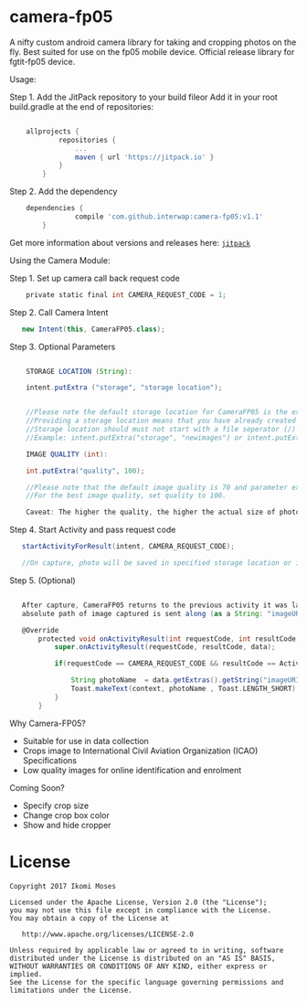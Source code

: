 # camera-fp05
A nifty custom android camera library for taking and cropping photos on the fly. Best suited for use on the fp05 mobile device.
Official release library for fgtit-fp05 device.

Usage:

Step 1. Add the JitPack repository to your build fileor
Add it in your root build.gradle at the end of repositories:

```gradle

    allprojects {
    		repositories {
    			...
    			maven { url 'https://jitpack.io' }
    		}
    	}

 ```

Step 2. Add the dependency
```gradle
    dependencies {
    	        compile 'com.github.interwap:camera-fp05:v1.1'
    	}
 ```

Get more information about versions and releases here: [`jitpack`](https://jitpack.io/#interwap/camera-fp05/v1.1)

Using the Camera Module:

Step 1. Set up camera call back request code

```gradle
    private static final int CAMERA_REQUEST_CODE = 1;
 ```

Step 2. Call Camera Intent

```gradle
   new Intent(this, CameraFP05.class);
 ```

 Step 3. Optional Parameters

 ```gradle

     STORAGE LOCATION (String):

     intent.putExtra ("storage", "storage location");


     //Please note the default storage location for CameraFP05 is the external storage.
     //Providing a storage location means that you have already created a folder or folders in your sd card else it will save to the root folder of the sd card as default
     //Storage location should must not start with a file seperator (/)
     //Example: intent.putExtra("storage", "newimages") or intent.putExtra("storage", "newimages/today");

     IMAGE QUALITY (int):

     int.putExtra("quality", 100);

     //Please note that the default image quality is 70 and parameter expects integer
     //For the best image quality, set quality to 100.

     Caveat: The higher the quality, the higher the actual size of photo on device. Although image produced have been optimized.

  ```

 Step 4. Start Activity and pass request code
 ```gradle
    startActivityForResult(intent, CAMERA_REQUEST_CODE);

    //On capture, photo will be saved in specified storage location or in the root of your external storage if non was specified

  ```

 Step 5. (Optional)
  ```gradle

     After capture, CameraFP05 returns to the previous activity it was launched from. Optionally,
     absolute path of image captured is sent along (as a String: "imageURI" and can be retrieved by calling the override method:

     @Override
         protected void onActivityResult(int requestCode, int resultCode, Intent data) {
             super.onActivityResult(requestCode, resultCode, data);

             if(requestCode == CAMERA_REQUEST_CODE && resultCode == Activity.RESULT_OK){

                 String photoName  = data.getExtras().getString("imageURI");
                 Toast.makeText(context, photoName , Toast.LENGTH_SHORT).show();
             }
         }

   ```

  Why Camera-FP05?
  - Suitable for use in data collection
  - Crops image to International Civil Aviation Organization (ICAO) Specifications
  - Low quality images for online identification and enrolment

  Coming Soon?
  - Specify crop size
  - Change crop box color
  - Show and hide cropper

License
=======

    Copyright 2017 Ikomi Moses

    Licensed under the Apache License, Version 2.0 (the "License");
    you may not use this file except in compliance with the License.
    You may obtain a copy of the License at

       http://www.apache.org/licenses/LICENSE-2.0

    Unless required by applicable law or agreed to in writing, software
    distributed under the License is distributed on an "AS IS" BASIS,
    WITHOUT WARRANTIES OR CONDITIONS OF ANY KIND, either express or implied.
    See the License for the specific language governing permissions and
    limitations under the License.

